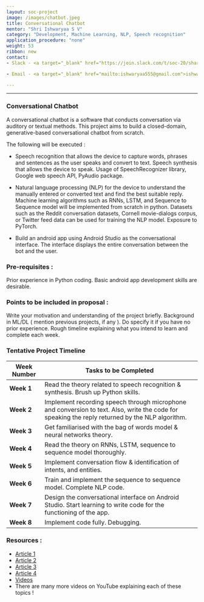 ```yaml
---
layout: soc-project
image: /images/chatbot.jpeg
title: Conversational Chatbot
mentor: "Shri Ishwaryaa S V"
category: "Development, Machine Learning, NLP, Speech recognition"
application_procedure: "none"
weight: 53
ribbon: new
contact:
- Slack - <a target="_blank" href="https://join.slack.com/t/soc-20/shared_invite/enQtOTY2MDM4OTQyMzIxLWMzMmYxYTMzZjE2ZDkzZDJiMGI0OTgxYjVmYzA5Y2M1NDVmOTFiZGYyMDUxNDE0MTU1ZTJlNjI2MDMxMmI1ODc">Ishwaryaa </a>

- Email - <a target="_blank" href="mailto:ishwaryaa555@gmail.com">ishwaryaa555@gmail.com</a>

---
```


---

<!--break-->

### Conversational Chatbot
A conversational chatbot is a software that conducts conversation via auditory or textual methods. This project aims to build a closed-domain, generative-based conversational chatbot from scratch.

The following will be executed :

- Speech recognition that allows the device to capture words, phrases and sentences as the user speaks and convert to text. Speech synthesis that allows the device to speak.
Usage of SpeechRecognizer library, Google web speech API, PyAudio package.   

- Natural language processing (NLP) for the device to understand the manually entered or converted text and find the best suitable reply.
Machine learning algorithms such as RNNs, LSTM, and Sequence to Sequence model will be implemented from scratch in python. Datasets such as the Reddit conversation datasets, Cornell movie-dialogs corpus, or Twitter feed data can be used for training the NLP model. Exposure to PyTorch. 

- Build an android app using Android Studio as the conversational interface. The interface displays the entire conversation between the bot and the user. 


### Pre-requisites :
Prior experience in Python coding. Basic android app development skills are desirable.
 
<!--break-->

### Points to be included in proposal :
Write your motivation and understanding of the project briefly.
Background in ML/DL ( mention previous projects, if any ). Do specify it if you have no prior experience. 
Rough timeline explaining what you intend to learn and complete each week.

<!--break-->

### Tentative Project Timeline
<!--break-->

|Week Number  | Tasks to be Completed|
|--- | --- | 
|**Week 1** |Read the theory related to speech recognition & synthesis. Brush up Python skills.|
|**Week 2** |Implement recording speech through microphone and conversion to text. Also, write the code for speaking the reply returned by the NLP algorithm.|
|**Week 3** |Get familiarised with the bag of words model & neural networks theory. |
|**Week 4** |Read the theory on RNNs, LSTM, sequence to sequence model thoroughly.|
|**Week 5** |Implement conversation flow & identification of intents, and entities.|
|**Week 6** |Train and implement the sequence to sequence model. Complete NLP code.|
|**Week 7** |Design the conversational interface on Android Studio. Start learning to write code for the functioning of the app.|
|**Week 8** |Implement code fully. Debugging. |

<!--break-->

### Resources : 
- [Article 1](https://medium.com/deep-math-machine-learning-ai/chapter-10-deepnlp-recurrent-neural-networks-with-math-c4a6846a50a2)
- [Article 2](https://medium.com/deep-math-machine-learning-ai/chapter-10-1-deepnlp-lstm-long-short-term-memory-networks-with-math-21477f8e4235)
- [Article 3](https://medium.com/deep-math-machine-learning-ai/chapter-11-chatbots-to-question-answer-systems-e06c648ac22a)
- [Article 4](https://medium.com/botsupply/generative-model-chatbots-e422ab08461e)
- [Videos](https://www.youtube.com/playlist?list=PLrnPJCHvNZuCaFbD-1TsnRaO39huczYcA)
- There are many more videos on YouTube explaining each of these topics !
